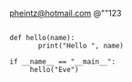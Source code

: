 pheintz@hotmail.com
@""123
```run-python

def hello(name):
       print("Hello ", name)

if __name__ == "__main__":
     hello("Eve")
	 
```